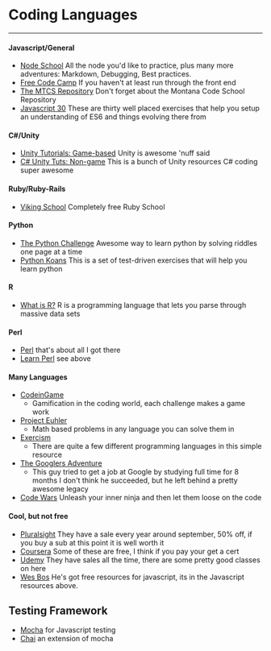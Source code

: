 # <a name="languages"></a> Coding Languages

******

#### Javascript/General
- [Node School](https://nodeschool.io/)
All the node you'd like to practice, plus many more adventures:
 Markdown, Debugging, Best practices.
- [Free Code Camp](https://www.freecodecamp.com)
If you haven't at least run through the front end
- [The MTCS Repository](https://github.com/orgs/Montana-Code-School/)
Don't forget about the Montana Code School Repository
- [Javascript 30](https://javascript30.com)
These are thirty well placed exercises that help you setup an understanding of
ES6 and things evolving there from

#### C#/Unity
- [Unity Tutorials: Game-based](https://unity3d.com/learn/tutorials)
Unity is awesome  'nuff said
- [C# Unity Tuts: Non-game](http://catlikecoding.com/unity/tutorials)
This is a bunch of Unity resources C# coding super awesome

#### Ruby/Ruby-Rails
- [Viking School](https://www.vikingcodeschool.com/prep)
Completely free Ruby School

#### Python
- [The Python Challenge](http://www.pythonchallenge.com/)
Awesome way to learn python by solving riddles one page at a time
- [Python Koans](https://github.com/gregmalcolm/python_koans)
This is a set of test-driven exercises that will help you learn python

#### R
- [What is R?](https://www.r-project.org/about.html) R is a programming language
that lets you parse through massive data sets

#### Perl
- [Perl](https://www.perl.org/books/beginning-perl/)
that's about all I got there
- [Learn Perl](https://learn.perl.org)
see above

#### Many Languages
- [CodeinGame](https://www.codingame.com/)
  - Gamification in the coding world, each challenge makes a game work
- [Project Euhler](https://projecteuler.net/)
  - Math based problems in any language you can solve them in
- [Exercism](http://exercism.io/)
  - There are quite a few different programming languages in this simple
    resource
- [The Googlers Adventure](https://github.com/jwasham/coding-interview-university)
  - This guy tried to get a job at Google by studying full time for 8 months
  I don't think he succeeded, but he left behind a pretty awesome legacy
- [Code Wars](https://www.codewars.com)
Unleash your inner ninja and then let them loose on the code

#### Cool, but not free
- [Pluralsight](https://www.pluralsight.com)
They have a sale every year around september, 50% off, if you buy a sub at this
point it is well worth it
- [Coursera](https://www.coursera.org)
Some of these are free, I think if you pay your get a cert
- [Udemy](https://www.udemy.com/courses/)
They have sales all the time, there are some pretty good classes on here
- [Wes Bos](http://wesbos.com)
He's got free resources for javascript, its in the Javascript resources above.

## <a name="testing"></a> Testing Framework

- [Mocha](https://mochajs.org/)
for Javascript testing
- [Chai](http://chaijs.com/)
an extension of mocha

